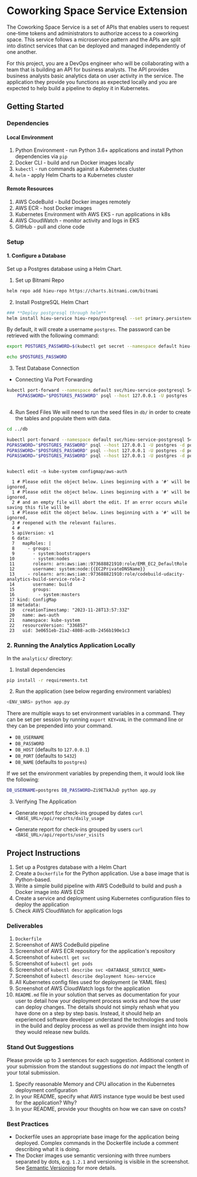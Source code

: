 # Coworking Space Service Extension
The Coworking Space Service is a set of APIs that enables users to request one-time tokens and administrators to authorize access to a coworking space. This service follows a microservice pattern and the APIs are split into distinct services that can be deployed and managed independently of one another.

For this project, you are a DevOps engineer who will be collaborating with a team that is building an API for business analysts. The API provides business analysts basic analytics data on user activity in the service. The application they provide you functions as expected locally and you are expected to help build a pipeline to deploy it in Kubernetes.

## Getting Started

### Dependencies
#### Local Environment
1. Python Environment - run Python 3.6+ applications and install Python dependencies via `pip`
2. Docker CLI - build and run Docker images locally
3. `kubectl` - run commands against a Kubernetes cluster
4. `helm` - apply Helm Charts to a Kubernetes cluster

#### Remote Resources
1. AWS CodeBuild - build Docker images remotely
2. AWS ECR - host Docker images
3. Kubernetes Environment with AWS EKS - run applications in k8s
4. AWS CloudWatch - monitor activity and logs in EKS
5. GitHub - pull and clone code

### Setup
#### 1. Configure a Database
Set up a Postgres database using a Helm Chart.

1. Set up Bitnami Repo
```bash
helm repo add hieu-repo https://charts.bitnami.com/bitnami
```

2. Install PostgreSQL Helm Chart
```bash
### **Deploy postgresql through helm**
helm install hieu-service hieu-repo/postgresql --set primary.persistence.enabled=false --set postgresqlPassword=postgres

```
By default, it will create a username `postgres`. The password can be retrieved with the following command:
```bash
export POSTGRES_PASSWORD=$(kubectl get secret --namespace default hieu-service-postgresql -o jsonpath="{.data.postgres-password}" | base64 -d)

echo $POSTGRES_PASSWORD
```

3. Test Database Connection

* Connecting Via Port Forwarding
```bash
kubectl port-forward --namespace default svc/hieu-service-postgresql 5432:5432 &
    PGPASSWORD="$POSTGRES_PASSWORD" psql --host 127.0.0.1 -U postgres -d postgres -p 5432



```

4. Run Seed Files
We will need to run the seed files in `db/` in order to create the tables and populate them with data.

```bash
cd ../db

kubectl port-forward --namespace default svc/hieu-service-postgresql 5432:5432
PGPASSWORD="$POSTGRES_PASSWORD" psql --host 127.0.0.1 -U postgres -d postgres -p 5432 < 1_create_tables.sql
PGPASSWORD="$POSTGRES_PASSWORD" psql --host 127.0.0.1 -U postgres -d postgres -p 5432 < 2_seed_users.sql
PGPASSWORD="$POSTGRES_PASSWORD" psql --host 127.0.0.1 -U postgres -d postgres -p 5432 < 3_seed_tokens.sql
```
``` Change the role for the CodeBuild

kubectl edit -n kube-system configmap/aws-auth

  1 # Please edit the object below. Lines beginning with a '#' will be ignored,
  1 # Please edit the object below. Lines beginning with a '#' will be ignored,
  2 # and an empty file will abort the edit. If an error occurs while saving this file will be
  1 # Please edit the object below. Lines beginning with a '#' will be ignored,
  3 # reopened with the relevant failures.
  4 #
  5 apiVersion: v1
  6 data:
  7   mapRoles: |
  8     - groups:
  9       - system:bootstrappers
 10       - system:nodes
 11       rolearn: arn:aws:iam::973688821910:role/EMR_EC2_DefaultRole
 12       username: system:node:{{EC2PrivateDNSName}}
 13     - rolearn: arn:aws:iam::973688821910:role/codebuild-udacity-analytics-build-service-role-2
 14       username: build
 15       groups:
 16         - system:masters
 17 kind: ConfigMap
 18 metadata:
 19   creationTimestamp: "2023-11-28T13:57:33Z"
 20   name: aws-auth
 21   namespace: kube-system
 22   resourceVersion: "336857"
 23   uid: 3e0651eb-21a2-4808-ac8b-2456b190e1c3

```

### 2. Running the Analytics Application Locally
In the `analytics/` directory:

1. Install dependencies
```bash
pip install -r requirements.txt
```
2. Run the application (see below regarding environment variables)
```bash
<ENV_VARS> python app.py
```

There are multiple ways to set environment variables in a command. They can be set per session by running `export KEY=VAL` in the command line or they can be prepended into your command.

* `DB_USERNAME`
* `DB_PASSWORD`
* `DB_HOST` (defaults to `127.0.0.1`)
* `DB_PORT` (defaults to `5432`)
* `DB_NAME` (defaults to `postgres`)

If we set the environment variables by prepending them, it would look like the following:
```bash
DB_USERNAME=postgres DB_PASSWORD=Zi9ETkAJuD python app.py
```

3. Verifying The Application
* Generate report for check-ins grouped by dates
`curl <BASE_URL>/api/reports/daily_usage`

* Generate report for check-ins grouped by users
`curl <BASE_URL>/api/reports/user_visits`

## Project Instructions
1. Set up a Postgres database with a Helm Chart
2. Create a `Dockerfile` for the Python application. Use a base image that is Python-based.
3. Write a simple build pipeline with AWS CodeBuild to build and push a Docker image into AWS ECR
4. Create a service and deployment using Kubernetes configuration files to deploy the application
5. Check AWS CloudWatch for application logs

### Deliverables
1. `Dockerfile`
2. Screenshot of AWS CodeBuild pipeline
3. Screenshot of AWS ECR repository for the application's repository
4. Screenshot of `kubectl get svc`
5. Screenshot of `kubectl get pods`
6. Screenshot of `kubectl describe svc <DATABASE_SERVICE_NAME>`
7. Screenshot of `kubectl describe deployment hieu-service`
8. All Kubernetes config files used for deployment (ie YAML files)
9. Screenshot of AWS CloudWatch logs for the application
10. `README.md` file in your solution that serves as documentation for your user to detail how your deployment process works and how the user can deploy changes. The details should not simply rehash what you have done on a step by step basis. Instead, it should help an experienced software developer understand the technologies and tools in the build and deploy process as well as provide them insight into how they would release new builds.


### Stand Out Suggestions
Please provide up to 3 sentences for each suggestion. Additional content in your submission from the standout suggestions do _not_ impact the length of your total submission.
1. Specify reasonable Memory and CPU allocation in the Kubernetes deployment configuration
2. In your README, specify what AWS instance type would be best used for the application? Why?
3. In your README, provide your thoughts on how we can save on costs?

### Best Practices
* Dockerfile uses an appropriate base image for the application being deployed. Complex commands in the Dockerfile include a comment describing what it is doing.
* The Docker images use semantic versioning with three numbers separated by dots, e.g. `1.2.1` and  versioning is visible in the  screenshot. See [Semantic Versioning](https://semver.org/) for more details.